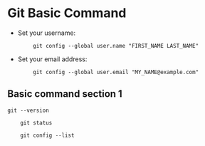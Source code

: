 # Git Basic Command

- Set your username:
```git
        git config --global user.name "FIRST_NAME LAST_NAME"
```

- Set your email address:
```git 
        git config --global user.email "MY_NAME@example.com"
```

## Basic command section 1

```
git --version
```

```
    git status
```

```
    git config --list
```